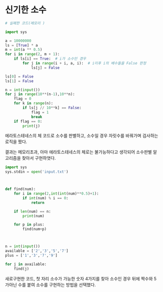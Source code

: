 # 신기한 소수



```python
# 실패한 코드(메모리 )

import sys

a = 10000000
ls = [True] * a
m = int(a ** 0.5)
for i in range(2, m + 1):
    if ls[i] == True:  # i가 소수인 경우
        for j in range(i + i, a, i):  # i이후 i의 배수들을 False 판정
            ls[j] = False

ls[0] = False
ls[1] = False

n = int(input())
for j in range(10**(n-1),10**n):
    flag = 0
    for k in range(n):
        if ls[j // 10**k] == False:
            flag = 1
            break
    if flag == 0:
        print(j)
```

에라토스테네스의 체 코드로 소수를 판별하고, 소수일 경우 자릿수를 바꿔가며 검사하는 로직을 짰다.

결과는 메모리초과, 아마 에라토스테네스의 체로는 불가능하다고 생각되어 소수판별 알고리즘을 찾아서 구현하엿다.

```python
import sys
sys.stdin = open('input.txt')



def find(num):
    for i in range(2,int(int(num)**0.5)+1):
        if int(num) % i == 0:
            return

    if len(num) == n:
        print(num)

    for p in plus:
        find(num+p)



n = int(input())
available = ['2','3','5','7']
plus = ['1','3','7','9']

for j in available:
    find(j)

```

새로구현한 코드,  첫 자리 소수가 가능한 숫자 4가지를 찾아 소수인 경우 뒤에 짝수와 5 가아닌 수를 붙여 소수를 구현하는 방법을 선택했다.